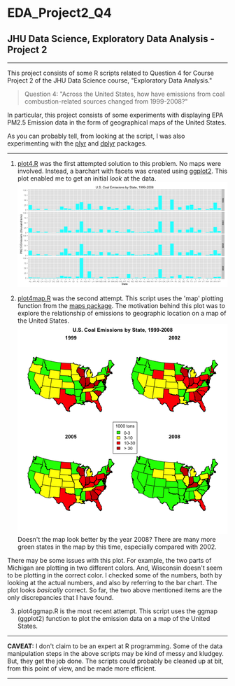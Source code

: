 # EDA_Project2_Q4
## JHU Data Science, Exploratory Data Analysis - Project 2 

***

This project consists of some R scripts related to Question 4 for Course Project 2 of the JHU Data Science course, "Exploratory Data Analysis."  

> Question 4: "Across the United States, how have emissions from coal combustion-related sources changed from 1999-2008?"

In particular, this project consists of some experiments with displaying EPA PM2.5 Emission data in the form of geographical maps of the United States.

As you can probably tell, from looking at the script, I was also experimenting with the [plyr](http://cran.r-project.org/web/packages/plyr/index.html) and [dplyr](http://cran.r-project.org/web/packages/dplyr/index.html) packages.

***

1. [plot4.R](https://github.com/cbryant1000/EDA_Project2_Q4/blob/master/plot4.R) was the first attempted solution to this problem.  No maps were involved.  Instead, a barchart with facets was created using [ggplot2](http://ggplot2.org/).  This plot enabled me to get an initial *look* at the data. ![](https://github.com/cbryant1000/EDA_Project2_Q4/blob/master/plot4.png)

2. [plot4map.R](https://github.com/cbryant1000/EDA_Project2_Q4/blob/master/plot4map.R) was the second attempt.  This script uses the 'map' plotting function from the [maps package](http://cran.r-project.org/web/packages/maps/index.html).  The motivation behind this plot was to explore the relationship of emissions to geographic location on a map of the United States. 
![](https://github.com/cbryant1000/EDA_Project2_Q4/blob/master/plot4map.png) Doesn't the map look better by the year 2008?  There are many more green states in the map by this time, especially compared with 2002.

There may be some issues with this plot.  For example, the two parts of Michigan are plotting in two different colors.  And, Wisconsin doesn't seem to be plotting in the correct color.  I checked some of the numbers, both by looking at the actual numbers, and also by referring to the bar chart.  The plot looks *basically* correct.  So far, the two above mentioned items are the only discrepancies that I have found.

3. plot4ggmap.R is the most recent attempt.  This script uses the ggmap (ggplot2) function to plot the emission data on a map of the United States.

***

**CAVEAT:** I don't claim to be an expert at R programming.  Some of the data manipulation steps in the above scripts may be kind of messy and kludgey.  But, they get the job done.  The scripts could probably be cleaned up at bit, from this point of view, and be made more efficient.

***
